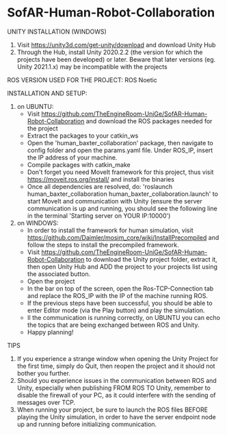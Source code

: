 # SofAR-Human-Robot-Collaboration

UNITY INSTALLATION (WINDOWS)
1) Visit https://unity3d.com/get-unity/download and download Unity Hub
2) Through the Hub, install Unity 2020.2.2 (the version for which the projects have been developed) or later. Beware that later versions (eg. Unity 2021.1.x) may be incompatible with the projects

ROS VERSION USED FOR THE PROJECT: ROS Noetic

INSTALLATION AND SETUP:
1) on UBUNTU:
	- Visit https://github.com/TheEngineRoom-UniGe/SofAR-Human-Robot-Collaboration and download the ROS packages needed for the project
	- Extract the packages to your catkin_ws
	- Open the 'human_baxter_collaboration' package, then navigate to config folder and open the params.yaml file. Under ROS_IP, insert the IP address of your machine.
	- Compile packages with catkin_make
	- Don't forget you need MoveIt framework for this project, thus visit https://moveit.ros.org/install/ and install the binaries
	- Once all dependencies are resolved, do: 'roslaunch human_baxter_collaboration human_baxter_collaboration.launch' to start MoveIt and communication with Unity (ensure the server communication is up and running, you should see the following line in the terminal 'Starting server on YOUR IP:10000')
2) on WINDOWS:
	- In order to install the framework for human simulation, visit https://github.com/Daimler/mosim_core/wiki/InstallPrecompiled and follow the steps to install the precompiled framework.
	- Visit https://github.com/TheEngineRoom-UniGe/SofAR-Human-Robot-Collaboration to download the Unity project folder, extract it, then open Unity Hub and ADD the project to your projects list using the associated button.
	- Open the project
	- In the bar on top of the screen, open the Ros-TCP-Connection tab and replace the ROS_IP with the IP of the machine running ROS.
	- If the previous steps have been successful, you should be able to enter Editor mode (via the Play button) and play the simulation. 
	- Il the communication is running correctly, on UBUNTU you can echo the topics that are being exchanged between ROS and Unity.
	- Happy planning!

TIPS
1) If you experience a strange window when opening the Unity Project for the first time, simply do Quit, then reopen the project and it should not bother you further.
2) Should you experience issues in the communication between ROS and Unity, especially when publishing FROM ROS TO Unity, remember to disable the firewall of your PC, as it could interfere with the sending of messages over TCP.
3) When running your project, be sure to launch the ROS files BEFORE playing the Unity simulation, in order to have the server endpoint node up and running before initializing communication.
